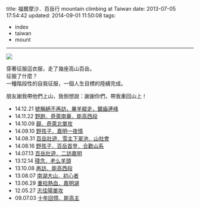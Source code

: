 title: 福爾摩沙．百岳行 mountain climbing at Taiwan
date: 2013-07-05 17:54:42
updated: 2014-09-01 11:50:08
tags:
- index
- taiwan
- mount
---

![](https://scontent-a-pao.xx.fbcdn.net/hphotos-xpf1/t31.0-8/10450234_10201412407310553_7079991368792678038_o.jpg)

穿著征服這衣服，走了幾座高山百岳。  
征服了什麼？  
一種階段性的自我征服，一個人生目標的陸續完成。

朋友謝我帶他們上山，我倒想說：謝謝你們，帶我重回山上！


-   14.12.21 [號稱絕不再訪，畢羊縱走，鋸齒連峰](#)
-   14.11.22 [野跑．奇萊南華．能高西段](#)
-   14.10.09 [巔．奇萊北單攻](#)
-   14.09.10 [野孩子．嘉明一夜情](http://goo.gl/VG9N7w)
-   14.08.31 [百岳壯遊．雪主下翠池．山社會](http://goo.gl/xkX8xy)
-   14.08.16 [野孩子．百岳首登．合歡山系](#)
-   14.07.13 [百岳壯遊．二訪嘉明](#)
-   13.12.14 [殘念．老么羊頭](#)
-   13.10.08 [再訪．能高西段](#)
-   13.08.07 [南湖大山．初心者](http://goo.gl/vuC0pd)
-   13.06.29 [重拾熱血．嘉明湖](http://goo.gl/63nY6)
-   12.05.27 [志佳陽單攻](#)
-   09.07.03 [十年回憶．能高主](http://goo.gl/wopQq)
